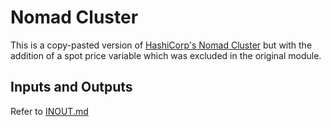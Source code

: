 # Nomad Cluster

This is a copy-pasted version of [HashiCorp's Nomad Cluster](github.com/hashicorp/terraform-aws-nomad//modules/nomad-cluster?ref=v0.7.0) but with the addition of a spot price variable which was excluded in the original module.

## Inputs and Outputs

Refer to [INOUT.md](INOUT.md)
